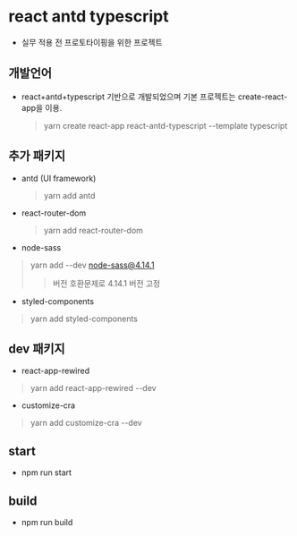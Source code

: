 # react antd typescript

- 실무 적용 전 프로토타이핑을 위한 프로젝트

## 개발언어

- react+antd+typescript 기반으로 개발되었으며 기본 프로젝트는 create-react-app을 이용.
  > yarn create react-app react-antd-typescript --template typescript

## 추가 패키지

- antd (UI framework)
  > yarn add antd
- react-router-dom
  > yarn add react-router-dom
- node-sass
 > yarn add --dev node-sass@4.14.1
 >> 버전 호환문제로 4.14.1 버전 고정
- styled-components
 > yarn add styled-components


## dev 패키지
- react-app-rewired 
 > yarn add react-app-rewired --dev
- customize-cra
 > yarn add customize-cra --dev

## start

- npm run start

## build

- npm run build
